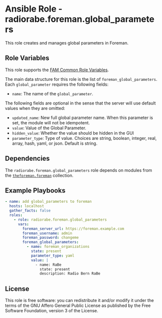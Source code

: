 # Ansible Role - radiorabe.foreman.global_parameters

This role creates and manages global parameters in Foreman.

## Role Variables

This role supports the [FAM Common Role Variables](https://github.com/theforeman/foreman-ansible-modules/blob/develop/README.md#common-role-variables).

The main data structure for this role is the list of `foreman_global_parameters`. Each `global_parameter` requires the following fields:

- `name`: The name of the `global_parameter`.

The following fields are optional in the sense that the server will use default values when they are omitted:

- `updated_name`: New full global parameter name. When this parameter is set, the module will not be idempotent.
- `value`: Value of the Global Parameter.
- `hidden_value`: Whether the value should be hidden in the GUI
- `parameter_type`: Type of value. Choices are string, boolean, integer, real, array, hash, yaml, or json. Default is string.

## Dependencies

The `radiorabe.foreman.global_parameters` role depends on modules from the [`theforeman.foreman`](https://galaxy.ansible.com/theforeman/foreman) collection.

## Example Playbooks

```yaml
- name: add global_parameters to foreman
  hosts: localhost
  gather_facts: false
  roles:
    - role: radiorabe.foreman.global_parameters
      vars:
        foreman_server_url: https://foreman.example.com
        foreman_username: admin
        foreman_password: changeme
        foreman_global_parameters:
          - name: foreman_organizations
            state: present
            parameter_type: yaml
            value: |
              - name: RaBe
                state: present
                description: Radio Bern RaBe
```

## License

This role is free software: you can redistribute it and/or modify it under the terms of the GNU Affero General Public License as published by the Free Software Foundation, version 3 of the License.
